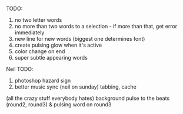 TODO:

1) no two letter words
2) no more than two words to a selection - if more than that, get error immediately
3) new line for new words (biggest one determines font)
4) create pulsing glow when it's active
5) color change on end
6) super subtle appearing words

Neil TODO:
1) photoshop hazard sign
2) better music sync (neil on sunday) tabbing, cache

(all the crazy stuff everybody hates)
background pulse to the beats (round2, round3)
& pulsing word on round3

